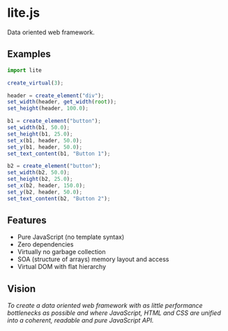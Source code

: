 # lite.js 
Data oriented web framework.

**Examples**
------
```javascript
import lite

create_virtual(3);

header = create_element("div");
set_width(header, get_width(root));
set_height(header, 100.0);

b1 = create_element("button");
set_width(b1, 50.0);
set_height(b1, 25.0);
set_x(b1, header, 50.0);
set_y(b1, header, 50.0);
set_text_content(b1, "Button 1");

b2 = create_element("button");
set_width(b2, 50.0);
set_height(b2, 25.0);
set_x(b2, header, 150.0);
set_y(b2, header, 50.0);
set_text_content(b2, "Button 2");
```
**Features**
------
+ Pure JavaScript (no template syntax)
+ Zero dependencies
+ Virtually no garbage collection
+ SOA (structure of arrays) memory layout and access
+ Virtual DOM with flat hierarchy

**Vision**
------
*To create a data oriented web framework 
with as little performance bottlenecks as possible and where 
JavaScript, HTML and CSS are unified into a coherent, readable and pure JavaScript API.*

